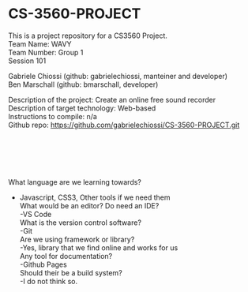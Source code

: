 # CS-3560-PROJECT
This is a project repository for a CS3560 Project.<br />
Team Name: WAVY<br />
Team Number: Group 1<br />
Session 101<br />

Gabriele Chiossi (github: gabrielechiossi, manteiner and developer)<br />
Ben Marschall (github: bmarschall, developer)<br />

Description of the project: Create an online free sound recorder<br />
Description of target technology: Web-based<br />
Instructions to compile: n/a<br />
Github repo: https://github.com/gabrielechiossi/CS-3560-PROJECT.git<br />
<br />
<br />
<br />
<br />
<br />

What language are we learning towards?<br /> 
- Javascript, CSS3, Other tools if we need them<br />
What would be an editor? Do need an IDE?<br />
-VS Code<br />
What is the version control software?<br />
-Git<br />
Are we using framework or library?<br />
-Yes, library that we find online and works for us<br />
Any tool for documentation?<br />
-Github Pages<br />
Should their be a build system?<br />
-I do not think so. 

